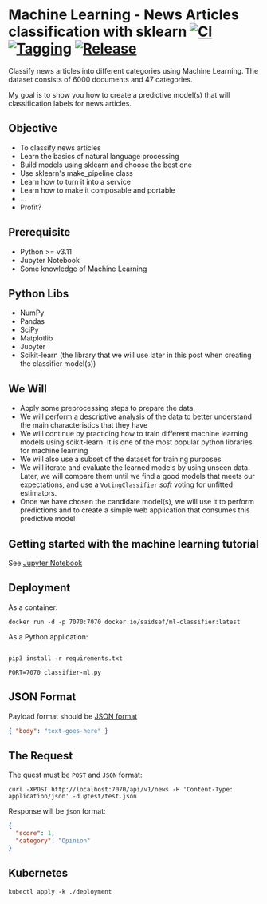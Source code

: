 # Machine Learning - News Articles classification with sklearn [![CI](https://github.com/saidsef/ml-classifier/actions/workflows/ci.yml/badge.svg)](#deployment) [![Tagging](https://github.com/saidsef/ml-classifier/actions/workflows/tagging.yml/badge.svg)](#deployment) [![Release](https://github.com/saidsef/ml-classifier/actions/workflows/release.yml/badge.svg)](#deployment)

Classify news articles into different categories using Machine Learning.  The dataset consists of 6000 documents and 47 categories.

My goal is to show you how to create a predictive model(s) that will classification labels for news articles.

## Objective

- To classify news articles
- Learn the basics of natural language processing
- Build models using sklearn and choose the best one
- Use sklearn's make_pipeline class
- Learn how to turn it into a service
- Learn how to make it composable and portable
- ...
- Profit?

## Prerequisite

- Python >= v3.11
- Jupyter Notebook
- Some knowledge of Machine Learning

## Python Libs

- NumPy
- Pandas
- SciPy
- Matplotlib
- Jupyter
- Scikit-learn (the library that we will use later in this post when creating the classifier model(s))

## We Will

- Apply some preprocessing steps to prepare the data.
- We will perform a descriptive analysis of the data to better understand the main characteristics that they have
- We will continue by practicing how to train different machine learning models using scikit-learn. It is one of the most popular python libraries for machine learning
- We will also use a subset of the dataset for training purposes
- We will iterate and evaluate the learned models by using unseen data. Later, we will compare them until we find a good models that meets our expectations, and use a `VotingClassifier` *soft* voting for unfitted estimators.
- Once we have chosen the candidate model(s), we will use it to perform predictions and to create a simple web application that consumes this predictive model

## Getting started with the machine learning tutorial

See [Jupyter Notebook](https://machinelearningmastery.com/start-here/)

## Deployment

As a container:

```shell
docker run -d -p 7070:7070 docker.io/saidsef/ml-classifier:latest
```

As a Python application:

```shell

pip3 install -r requirements.txt

PORT=7070 classifier-ml.py
```

## JSON Format

Payload format should be [JSON format](test/test.json)

```json
{ "body": "text-goes-here" }
```

## The Request

The quest must be `POST` and `JSON` format:

```shell
curl -XPOST http://localhost:7070/api/v1/news -H 'Content-Type: application/json' -d @test/test.json
```

Response will be `json` format:

```json
{
  "score": 1,
  "category": "Opinion"
}
```

## Kubernetes

```shell
kubectl apply -k ./deployment
```


